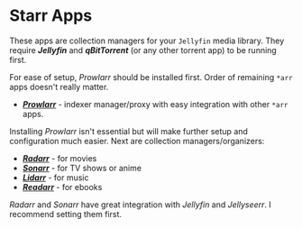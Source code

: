 # Starr Apps
These apps are collection managers for your `Jellyfin` media library. They require ***Jellyfin*** and ***qBitTorrent*** (or any other torrent app) to be running first.

For ease of setup, *Prowlarr* should be installed first. Order of remaining `*arr` apps doesn't really matter.
- ***[Prowlarr](prowlarr)*** - indexer manager/proxy with easy integration with other `*arr` apps.

Installing *Prowlarr* isn't essential but will make further setup and configuration much easier. Next are collection managers/organizers:
- ***[Radarr](radarr)*** - for movies
- ***[Sonarr](sonarr)*** - for TV shows or anime
- ***[Lidarr](lidarr)*** - for music
- ***[Readarr](readarr)*** - for ebooks

*Radarr* and *Sonarr* have great integration with *Jellyfin* and *Jellyseerr*. I recommend setting them first.
 
